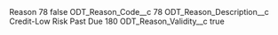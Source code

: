 <?xml version="1.0" encoding="UTF-8"?>
<CustomMetadata xmlns="http://soap.sforce.com/2006/04/metadata" xmlns:xsi="http://www.w3.org/2001/XMLSchema-instance" xmlns:xsd="http://www.w3.org/2001/XMLSchema">
    <label>Reason 78</label>
    <protected>false</protected>
    <values>
        <field>ODT_Reason_Code__c</field>
        <value xsi:type="xsd:string">78</value>
    </values>
    <values>
        <field>ODT_Reason_Description__c</field>
        <value xsi:type="xsd:string">Credit-Low Risk Past Due 180</value>
    </values>
    <values>
        <field>ODT_Reason_Validity__c</field>
        <value xsi:type="xsd:boolean">true</value>
    </values>
</CustomMetadata>
